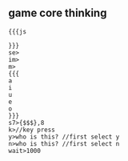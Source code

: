## game core thinking
```
{{{js

}}}
se>
im>
m>
{{{
a
i
u
e
o
}}}
s7>{$$$},8
k>//key press
y>who is this? //first select y
n>who is this? //first select n
wait>1000

```
